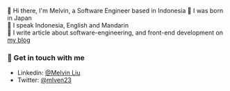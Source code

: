 👋 Hi there, I'm Melvin, a Software Engineer based in Indonesia
🌱 I was born in Japan  
👅 I speak Indonesia, English and Mandarin  
🎥 I write article about software-engineering, and front-end development on [my blog](https://www.melvinliu.com/blog)

### 💬 Get in touch with me
- Linkedin: [@Melvin Liu](https://www.linkedin.com/in/melvin-liu/)
- Twitter: [@mlven23](https://twitter.com/mlven23)
